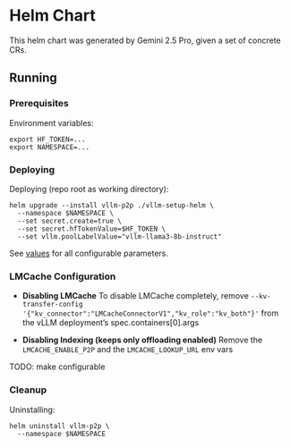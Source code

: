 # Helm Chart

This helm chart was generated by Gemini 2.5 Pro, given a set of concrete CRs.

## Running

### Prerequisites
Environment variables:
```
export HF_TOKEN=...
export NAMESPACE=...
```

### Deploying
Deploying (repo root as working directory):
```
helm upgrade --install vllm-p2p ./vllm-setup-helm \
  --namespace $NAMESPACE \
  --set secret.create=true \
  --set secret.hfTokenValue=$HF_TOKEN \
  --set vllm.poolLabelValue="vllm-llama3-8b-instruct" 
```

See [values](./values.yaml) for all configurable parameters.

### LMCache Configuration

- **Disabling LMCache**
To disable LMCache completely, remove `--kv-transfer-config '{"kv_connector":"LMCacheConnectorV1","kv_role":"kv_both"}'` from the vLLM deployment’s spec.containers[0].args

- **Disabling Indexing (keeps only offloading enabled)**
Remove the `LMCACHE_ENABLE_P2P` and the `LMCACHE_LOOKUP_URL` env vars

TODO: make configurable

### Cleanup
Uninstalling:
```
helm uninstall vllm-p2p \
  --namespace $NAMESPACE
```

